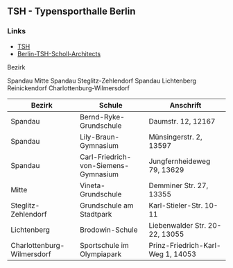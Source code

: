 ## TSH - Typensporthalle Berlin

### Links

-   [TSH](https://www.competitionline.com/de/ausschreibungen/243498)
-   [Berlin-TSH-Scholl-Architects](https://www.berlin.de/schulbau/massnahmen/typensporthallen/)



Bezirk

Spandau
Mitte
Spandau
Steglitz-Zehlendorf
Spandau
Lichtenberg
Reinickendorf
Charlottenburg-Wilmersdorf


| Bezirk                 |               Schule                           |         Anschrift              |
|------------------------|------------------------------------------------|--------------------------------|
| Spandau                | Bernd-Ryke-Grundschule                         |Daumstr. 12, 12167              |
| Spandau                | Lily-Braun-Gymnasium                           |Münsingerstr. 2, 13597          |
| Spandau                | Carl-Friedrich-von-Siemens-Gymnasium           |Jungfernheideweg 79, 13629      |
| Mitte                  | Vineta-Grundschule                             |Demminer Str. 27, 13355         |
| Steglitz-Zehlendorf    |Grundschule am Stadtpark                        |Karl-Stieler-Str. 10-11         |
| Lichtenberg            | Brodowin-Schule                                |Liebenwalder Str. 20-22, 13055  |
| Charlottenburg-Wilmersdorf |Sportschule im Olympiapark                 |Prinz-Friedrich-Karl-Weg 1, 14053|